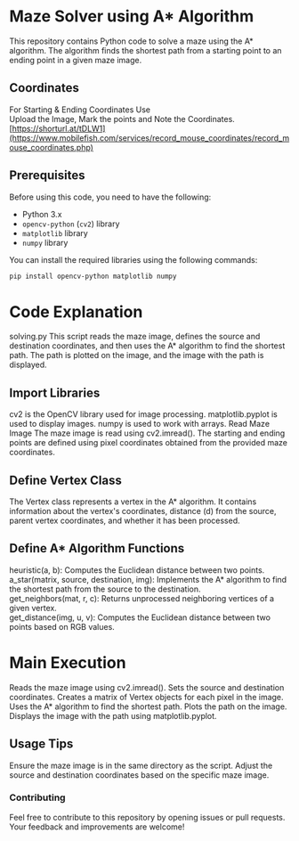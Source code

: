 # Maze Solver using A* Algorithm

This repository contains Python code to solve a maze using the A* algorithm. The algorithm finds the shortest path from a starting point to an ending point in a given maze image.

## Coordinates
For Starting & Ending Coordinates Use<br> Upload the Image, Mark the points and Note the Coordinates. <br> [https://shorturl.at/tDLW1](https://www.mobilefish.com/services/record_mouse_coordinates/record_mouse_coordinates.php)

## Prerequisites

Before using this code, you need to have the following:

- Python 3.x
- `opencv-python` (`cv2`) library
- `matplotlib` library
- `numpy` library

You can install the required libraries using the following commands:

```bash
pip install opencv-python matplotlib numpy

```

# Code Explanation
solving.py
This script reads the maze image, defines the source and destination coordinates, and then uses the A* algorithm to find the shortest path. The path is plotted on the image, and the image with the path is displayed.

## Import Libraries
cv2 is the OpenCV library used for image processing.
matplotlib.pyplot is used to display images.
numpy is used to work with arrays.
Read Maze Image
The maze image is read using cv2.imread(). The starting and ending points are defined using pixel coordinates obtained from the provided maze coordinates.

## Define Vertex Class
The Vertex class represents a vertex in the A* algorithm. It contains information about the vertex's coordinates, distance (d) from the source, parent vertex coordinates, and whether it has been processed.

## Define A* Algorithm Functions
heuristic(a, b): Computes the Euclidean distance between two points.<br>
a_star(matrix, source, destination, img): Implements the A* algorithm to find the shortest path from the source to the destination. <br>
get_neighbors(mat, r, c): Returns unprocessed neighboring vertices of a given vertex.<br>
get_distance(img, u, v): Computes the Euclidean distance between two points based on RGB values. <br>
# Main Execution
Reads the maze image using cv2.imread().
Sets the source and destination coordinates.
Creates a matrix of Vertex objects for each pixel in the image.
Uses the A* algorithm to find the shortest path.
Plots the path on the image.
Displays the image with the path using matplotlib.pyplot.
## Usage Tips
Ensure the maze image is in the same directory as the script.
Adjust the source and destination coordinates based on the specific maze image.
<br>
### Contributing
Feel free to contribute to this repository by opening issues or pull requests. Your feedback and improvements are welcome!

